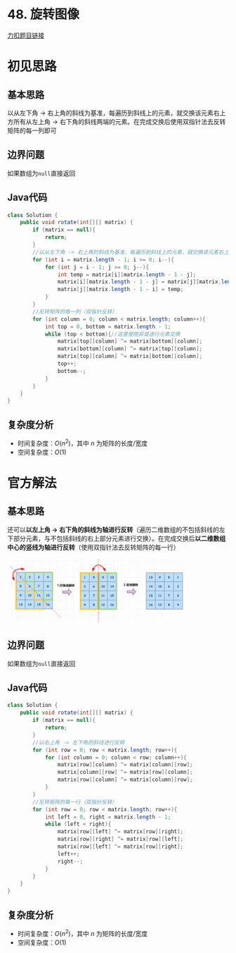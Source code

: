 # 48. 旋转图像

[力扣题目链接](https://leetcode-cn.com/problems/rotate-image/)


# 初见思路

## 基本思路
以从左下角 -> 右上角的斜线为基准，每遍历到斜线上的元素，就交换该元素右上方所有从左上角 -> 右下角的斜线两端的元素。在完成交换后使用双指针法去反转矩阵的每一列即可

## 边界问题
如果数组为`null`直接返回

## Java代码
```java
class Solution {
    public void rotate(int[][] matrix) {
        if (matrix == null){
            return;
        }
        //以从左下角 -> 右上角的斜线为基准，每遍历到斜线上的元素，就交换该元素右上方所有从左上角 -> 右下角的斜线两端的元素
        for (int i = matrix.length - 1; i >= 0; i--){
            for (int j = i - 1; j >= 0; j--){
                int temp = matrix[i][matrix.length - 1 - j];
                matrix[i][matrix.length - 1 - j] = matrix[j][matrix.length - 1 - i];
                matrix[j][matrix.length - 1 - i] = temp;
            }
        }
        //反转矩阵的每一列（双指针反转）
        for (int column = 0; column < matrix.length; column++){
            int top = 0, bottom = matrix.length - 1;
            while (top < bottom){//这里使用异或进行元素交换
                matrix[top][column] ^= matrix[bottom][column];    
                matrix[bottom][column] ^= matrix[top][column]; 
                matrix[top][column] ^= matrix[bottom][column]; 
                top++;
                bottom--;            
            }
        }
    }
}
```

## 复杂度分析
- 时间复杂度：$O(n^{2})$，其中 $n$ 为矩阵的长度/宽度
- 空间复杂度：$O(1)$

# 官方解法

## 基本思路

还可以**以左上角 -> 右下角的斜线为轴进行反转**（遍历二维数组的不包括斜线的左下部分元素，与不包括斜线的右上部分元素进行交换）。在完成交换后**以二维数组中心的竖线为轴进行反转**（使用双指针法去反转矩阵的每一行）

<img src="../Pictures/48. 旋转图像.png" width="80%"/>

## 边界问题
如果数组为`null`直接返回

## Java代码
```java
class Solution {
    public void rotate(int[][] matrix) {
        if (matrix == null){
            return;
        }
        //以右上角 -> 左下角的斜线进行反转
        for (int row = 0; row < matrix.length; row++){
            for (int column = 0; column < row; column++){
                matrix[row][column] ^= matrix[column][row];
                matrix[column][row] ^= matrix[row][column];
                matrix[row][column] ^= matrix[column][row];
            }
        }       
        //反转矩阵的每一行（双指针反转）
        for (int row = 0; row < matrix.length; row++){
            int left = 0, right = matrix.length - 1;
            while (left < right){
                matrix[row][left] ^= matrix[row][right];
                matrix[row][right] ^= matrix[row][left];
                matrix[row][left] ^= matrix[row][right];
                left++;
                right--;
            }
        }
    }
}
```

## 复杂度分析
- 时间复杂度：$O(n^{2})$，其中 $n$ 为矩阵的长度/宽度
- 空间复杂度：$O(1)$